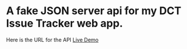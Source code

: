 # A fake JSON server api for my DCT Issue Tracker web app.

Here is the URL for the API [Live Demo](https://github.com/abdifatahmohamad/dct-api.onrender.com/)
